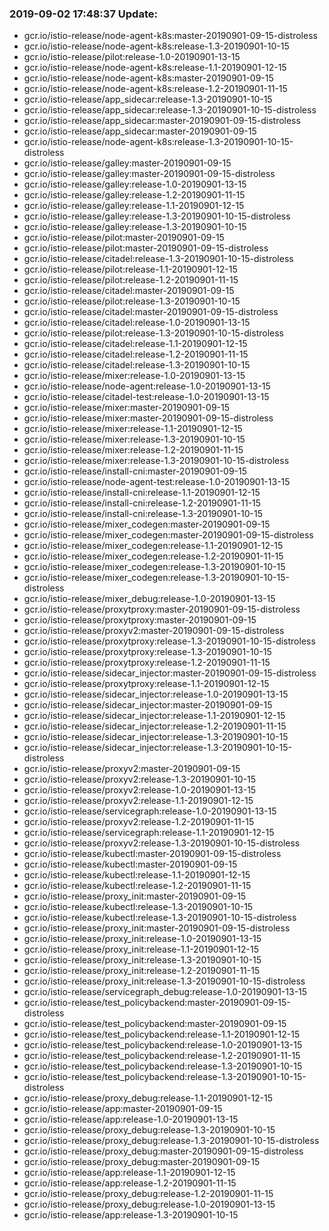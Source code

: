 ### 2019-09-02 17:48:37 Update:

- gcr.io/istio-release/node-agent-k8s:master-20190901-09-15-distroless
- gcr.io/istio-release/node-agent-k8s:release-1.3-20190901-10-15
- gcr.io/istio-release/pilot:release-1.0-20190901-13-15
- gcr.io/istio-release/node-agent-k8s:release-1.1-20190901-12-15
- gcr.io/istio-release/node-agent-k8s:master-20190901-09-15
- gcr.io/istio-release/node-agent-k8s:release-1.2-20190901-11-15
- gcr.io/istio-release/app_sidecar:release-1.3-20190901-10-15
- gcr.io/istio-release/app_sidecar:release-1.3-20190901-10-15-distroless
- gcr.io/istio-release/app_sidecar:master-20190901-09-15-distroless
- gcr.io/istio-release/app_sidecar:master-20190901-09-15
- gcr.io/istio-release/node-agent-k8s:release-1.3-20190901-10-15-distroless
- gcr.io/istio-release/galley:master-20190901-09-15
- gcr.io/istio-release/galley:master-20190901-09-15-distroless
- gcr.io/istio-release/galley:release-1.0-20190901-13-15
- gcr.io/istio-release/galley:release-1.2-20190901-11-15
- gcr.io/istio-release/galley:release-1.1-20190901-12-15
- gcr.io/istio-release/galley:release-1.3-20190901-10-15-distroless
- gcr.io/istio-release/galley:release-1.3-20190901-10-15
- gcr.io/istio-release/pilot:master-20190901-09-15
- gcr.io/istio-release/pilot:master-20190901-09-15-distroless
- gcr.io/istio-release/citadel:release-1.3-20190901-10-15-distroless
- gcr.io/istio-release/pilot:release-1.1-20190901-12-15
- gcr.io/istio-release/pilot:release-1.2-20190901-11-15
- gcr.io/istio-release/citadel:master-20190901-09-15
- gcr.io/istio-release/pilot:release-1.3-20190901-10-15
- gcr.io/istio-release/citadel:master-20190901-09-15-distroless
- gcr.io/istio-release/citadel:release-1.0-20190901-13-15
- gcr.io/istio-release/pilot:release-1.3-20190901-10-15-distroless
- gcr.io/istio-release/citadel:release-1.1-20190901-12-15
- gcr.io/istio-release/citadel:release-1.2-20190901-11-15
- gcr.io/istio-release/citadel:release-1.3-20190901-10-15
- gcr.io/istio-release/mixer:release-1.0-20190901-13-15
- gcr.io/istio-release/node-agent:release-1.0-20190901-13-15
- gcr.io/istio-release/citadel-test:release-1.0-20190901-13-15
- gcr.io/istio-release/mixer:master-20190901-09-15
- gcr.io/istio-release/mixer:master-20190901-09-15-distroless
- gcr.io/istio-release/mixer:release-1.1-20190901-12-15
- gcr.io/istio-release/mixer:release-1.3-20190901-10-15
- gcr.io/istio-release/mixer:release-1.2-20190901-11-15
- gcr.io/istio-release/mixer:release-1.3-20190901-10-15-distroless
- gcr.io/istio-release/install-cni:master-20190901-09-15
- gcr.io/istio-release/node-agent-test:release-1.0-20190901-13-15
- gcr.io/istio-release/install-cni:release-1.1-20190901-12-15
- gcr.io/istio-release/install-cni:release-1.2-20190901-11-15
- gcr.io/istio-release/install-cni:release-1.3-20190901-10-15
- gcr.io/istio-release/mixer_codegen:master-20190901-09-15
- gcr.io/istio-release/mixer_codegen:master-20190901-09-15-distroless
- gcr.io/istio-release/mixer_codegen:release-1.1-20190901-12-15
- gcr.io/istio-release/mixer_codegen:release-1.2-20190901-11-15
- gcr.io/istio-release/mixer_codegen:release-1.3-20190901-10-15
- gcr.io/istio-release/mixer_codegen:release-1.3-20190901-10-15-distroless
- gcr.io/istio-release/mixer_debug:release-1.0-20190901-13-15
- gcr.io/istio-release/proxytproxy:master-20190901-09-15-distroless
- gcr.io/istio-release/proxytproxy:master-20190901-09-15
- gcr.io/istio-release/proxyv2:master-20190901-09-15-distroless
- gcr.io/istio-release/proxytproxy:release-1.3-20190901-10-15-distroless
- gcr.io/istio-release/proxytproxy:release-1.3-20190901-10-15
- gcr.io/istio-release/proxytproxy:release-1.2-20190901-11-15
- gcr.io/istio-release/sidecar_injector:master-20190901-09-15-distroless
- gcr.io/istio-release/proxytproxy:release-1.1-20190901-12-15
- gcr.io/istio-release/sidecar_injector:release-1.0-20190901-13-15
- gcr.io/istio-release/sidecar_injector:master-20190901-09-15
- gcr.io/istio-release/sidecar_injector:release-1.1-20190901-12-15
- gcr.io/istio-release/sidecar_injector:release-1.2-20190901-11-15
- gcr.io/istio-release/sidecar_injector:release-1.3-20190901-10-15
- gcr.io/istio-release/sidecar_injector:release-1.3-20190901-10-15-distroless
- gcr.io/istio-release/proxyv2:master-20190901-09-15
- gcr.io/istio-release/proxyv2:release-1.3-20190901-10-15
- gcr.io/istio-release/proxyv2:release-1.0-20190901-13-15
- gcr.io/istio-release/proxyv2:release-1.1-20190901-12-15
- gcr.io/istio-release/servicegraph:release-1.0-20190901-13-15
- gcr.io/istio-release/proxyv2:release-1.2-20190901-11-15
- gcr.io/istio-release/servicegraph:release-1.1-20190901-12-15
- gcr.io/istio-release/proxyv2:release-1.3-20190901-10-15-distroless
- gcr.io/istio-release/kubectl:master-20190901-09-15-distroless
- gcr.io/istio-release/kubectl:master-20190901-09-15
- gcr.io/istio-release/kubectl:release-1.1-20190901-12-15
- gcr.io/istio-release/kubectl:release-1.2-20190901-11-15
- gcr.io/istio-release/proxy_init:master-20190901-09-15
- gcr.io/istio-release/kubectl:release-1.3-20190901-10-15
- gcr.io/istio-release/kubectl:release-1.3-20190901-10-15-distroless
- gcr.io/istio-release/proxy_init:master-20190901-09-15-distroless
- gcr.io/istio-release/proxy_init:release-1.0-20190901-13-15
- gcr.io/istio-release/proxy_init:release-1.1-20190901-12-15
- gcr.io/istio-release/proxy_init:release-1.3-20190901-10-15
- gcr.io/istio-release/proxy_init:release-1.2-20190901-11-15
- gcr.io/istio-release/proxy_init:release-1.3-20190901-10-15-distroless
- gcr.io/istio-release/servicegraph_debug:release-1.0-20190901-13-15
- gcr.io/istio-release/test_policybackend:master-20190901-09-15-distroless
- gcr.io/istio-release/test_policybackend:master-20190901-09-15
- gcr.io/istio-release/test_policybackend:release-1.1-20190901-12-15
- gcr.io/istio-release/test_policybackend:release-1.0-20190901-13-15
- gcr.io/istio-release/test_policybackend:release-1.2-20190901-11-15
- gcr.io/istio-release/test_policybackend:release-1.3-20190901-10-15
- gcr.io/istio-release/test_policybackend:release-1.3-20190901-10-15-distroless
- gcr.io/istio-release/proxy_debug:release-1.1-20190901-12-15
- gcr.io/istio-release/app:master-20190901-09-15
- gcr.io/istio-release/app:release-1.0-20190901-13-15
- gcr.io/istio-release/proxy_debug:release-1.3-20190901-10-15
- gcr.io/istio-release/proxy_debug:release-1.3-20190901-10-15-distroless
- gcr.io/istio-release/proxy_debug:master-20190901-09-15-distroless
- gcr.io/istio-release/proxy_debug:master-20190901-09-15
- gcr.io/istio-release/app:release-1.1-20190901-12-15
- gcr.io/istio-release/app:release-1.2-20190901-11-15
- gcr.io/istio-release/proxy_debug:release-1.2-20190901-11-15
- gcr.io/istio-release/proxy_debug:release-1.0-20190901-13-15
- gcr.io/istio-release/app:release-1.3-20190901-10-15

